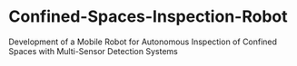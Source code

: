 # Confined-Spaces-Inspection-Robot
Development of a Mobile Robot for Autonomous Inspection of Confined Spaces with Multi-Sensor Detection Systems
